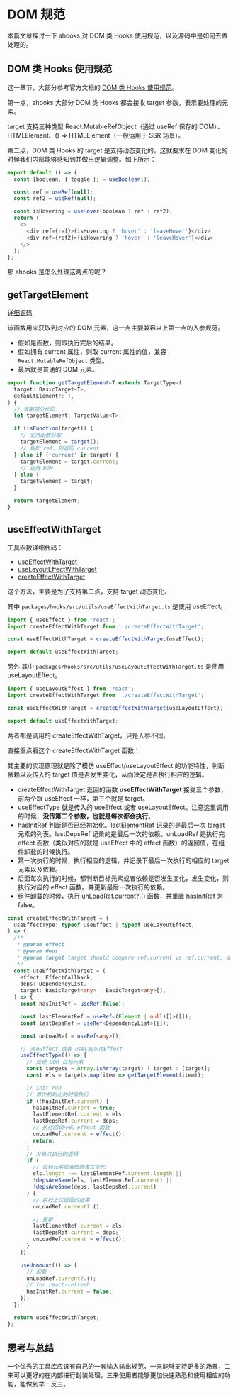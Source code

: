 # DOM 规范

本篇文章探讨一下 ahooks 对 DOM 类 Hooks 使用规范，以及源码中是如何去做处理的。

## DOM 类 Hooks 使用规范

这一章节，大部分参考官方文档的 [DOM 类 Hooks 使用规范](https://ahooks.js.org/zh-CN/guide/dom)。

第一点，ahooks 大部分 DOM 类 Hooks 都会接收 target 参数，表示要处理的元素。

target 支持三种类型 React.MutableRefObject（通过 useRef 保存的 DOM）、HTMLElement、() => HTMLElement（一般运用于 SSR 场景）。

第二点，DOM 类 Hooks 的 target 是支持动态变化的，这就要求在 DOM 变化的时候我们内部能够感知到并做出逻辑调整。如下所示：

```js
export default () => {
  const [boolean, { toggle }] = useBoolean();

  const ref = useRef(null);
  const ref2 = useRef(null);

  const isHovering = useHover(boolean ? ref : ref2);
  return (
    <>
      <div ref={ref}>{isHovering ? 'hover' : 'leaveHover'}</div>
      <div ref={ref2}>{isHovering ? 'hover' : 'leaveHover'}</div>
    </>
  );
};
```

那 ahooks 是怎么处理这两点的呢？

## getTargetElement

[详细源码](https://github.com/GpingFeng/hooks/blob/guangping/read-code/packages/hooks/src/utils/domTarget.ts)

该函数用来获取到对应的 DOM 元素，这一点主要兼容以上第一点的入参规范。

- 假如是函数，则取执行完后的结果。
- 假如拥有 current 属性，则取 current 属性的值，兼容 `React.MutableRefObject` 类型。
- 最后就是普通的 DOM 元素。

```ts
export function getTargetElement<T extends TargetType>(
  target: BasicTarget<T>,
  defaultElement?: T,
) {
  // 省略部分代码...
  let targetElement: TargetValue<T>;

  if (isFunction(target)) {
    // 支持函数获取
    targetElement = target();
    // 假如 ref，则返回 current
  } else if ('current' in target) {
    targetElement = target.current;
    // 支持 DOM
  } else {
    targetElement = target;
  }

  return targetElement;
}
```

## useEffectWithTarget

工具函数详细代码：

- [useEffectWithTarget](https://github.com/GpingFeng/hooks/blob/guangping%2Fread-code/packages/hooks/src/utils/useEffectWithTarget.ts)
- [useLayoutEffectWithTarget](https://github.com/GpingFeng/hooks/blob/guangping%2Fread-code/packages/hooks/src/utils/useLayoutEffectWithTarget.ts)
- [createEffectWithTarget](https://github.com/GpingFeng/hooks/blob/guangping%2Fread-code/packages/hooks/src/utils/createEffectWithTarget.ts)

这个方法，主要是为了支持第二点，支持 target 动态变化。

其中 `packages/hooks/src/utils/useEffectWithTarget.ts` 是使用 useEffect。

```ts
import { useEffect } from 'react';
import createEffectWithTarget from './createEffectWithTarget';

const useEffectWithTarget = createEffectWithTarget(useEffect);

export default useEffectWithTarget;
```

另外 其中 `packages/hooks/src/utils/useLayoutEffectWithTarget.ts` 是使用 useLayoutEffect。

```ts
import { useLayoutEffect } from 'react';
import createEffectWithTarget from './createEffectWithTarget';

const useEffectWithTarget = createEffectWithTarget(useLayoutEffect);

export default useEffectWithTarget;
```

两者都是调用的 createEffectWithTarget，只是入参不同。

直接重点看这个 createEffectWithTarget 函数：

其主要的实现原理就是除了模仿 useEffect/useLayoutEffect 的功能特性，判断依赖以及传入的 target 值是否发生变化，从而决定是否执行相应的逻辑。

- createEffectWithTarget 返回的函数 **useEffectWithTarget** 接受三个参数，前两个跟 useEffect 一样，第三个就是 target。
- useEffectType 就是传入的 useEffect 或者 useLayoutEffect。注意这里调用的时候，**没传第二个参数，也就是每次都会执行**。
- hasInitRef 判断是否已经初始化。lastElementRef 记录的是最后一次 target 元素的列表。lastDepsRef 记录的是最后一次的依赖。unLoadRef 是执行完 effect 函数（类似对应的就是 useEffect 中的 effect 函数）的返回值，在组件卸载的时候执行。
- 第一次执行的时候，执行相应的逻辑，并记录下最后一次执行的相应的 target 元素以及依赖。
- 后面每次执行的时候，都判断目标元素或者依赖是否发生变化，发生变化，则执行对应的 effect 函数。并更新最后一次执行的依赖。
- 组件卸载的时候，执行 unLoadRef.current?.() 函数，并重置 hasInitRef 为 false。

```ts
const createEffectWithTarget = (
  useEffectType: typeof useEffect | typeof useLayoutEffect,
) => {
  /**
   * @param effect
   * @param deps
   * @param target target should compare ref.current vs ref.current, dom vs dom, ()=>dom vs ()=>dom
   */
  const useEffectWithTarget = (
    effect: EffectCallback,
    deps: DependencyList,
    target: BasicTarget<any> | BasicTarget<any>[],
  ) => {
    const hasInitRef = useRef(false);

    const lastElementRef = useRef<(Element | null)[]>([]);
    const lastDepsRef = useRef<DependencyList>([]);

    const unLoadRef = useRef<any>();

    // useEffect 或者 useLayoutEffect
    useEffectType(() => {
      // 处理 DOM 目标元素
      const targets = Array.isArray(target) ? target : [target];
      const els = targets.map(item => getTargetElement(item));

      // init run
      // 首次初始化的时候执行
      if (!hasInitRef.current) {
        hasInitRef.current = true;
        lastElementRef.current = els;
        lastDepsRef.current = deps;
        // 执行回调中的 effect 函数
        unLoadRef.current = effect();
        return;
      }
      // 非首次执行的逻辑
      if (
        // 目标元素或者依赖发生变化
        els.length !== lastElementRef.current.length ||
        !depsAreSame(els, lastElementRef.current) ||
        !depsAreSame(deps, lastDepsRef.current)
      ) {
        // 执行上次返回的结果
        unLoadRef.current?.();

        // 更新
        lastElementRef.current = els;
        lastDepsRef.current = deps;
        unLoadRef.current = effect();
      }
    });

    useUnmount(() => {
      // 卸载
      unLoadRef.current?.();
      // for react-refresh
      hasInitRef.current = false;
    });
  };

  return useEffectWithTarget;
};
```

## 思考与总结

一个优秀的工具库应该有自己的一套输入输出规范，一来能够支持更多的场景，二来可以更好的在内部进行封装处理，三来使用者能够更加快速熟悉和使用相应的功能，能做到举一反三。
